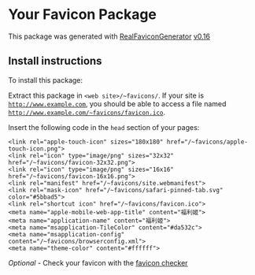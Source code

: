 # Your Favicon Package

This package was generated with [RealFaviconGenerator](https://realfavicongenerator.net/) [v0.16](https://realfavicongenerator.net/change_log#v0.16)

## Install instructions

To install this package:

Extract this package in <code>&lt;web site&gt;/~favicons/</code>. If your site is <code>http://www.example.com</code>, you should be able to access a file named <code>http://www.example.com/~favicons/favicon.ico</code>.

Insert the following code in the `head` section of your pages:

    <link rel="apple-touch-icon" sizes="180x180" href="/~favicons/apple-touch-icon.png">
    <link rel="icon" type="image/png" sizes="32x32" href="/~favicons/favicon-32x32.png">
    <link rel="icon" type="image/png" sizes="16x16" href="/~favicons/favicon-16x16.png">
    <link rel="manifest" href="/~favicons/site.webmanifest">
    <link rel="mask-icon" href="/~favicons/safari-pinned-tab.svg" color="#5bbad5">
    <link rel="shortcut icon" href="/~favicons/favicon.ico">
    <meta name="apple-mobile-web-app-title" content="福利姬">
    <meta name="application-name" content="福利姬">
    <meta name="msapplication-TileColor" content="#da532c">
    <meta name="msapplication-config" content="/~favicons/browserconfig.xml">
    <meta name="theme-color" content="#ffffff">

*Optional* - Check your favicon with the [favicon checker](https://realfavicongenerator.net/favicon_checker)